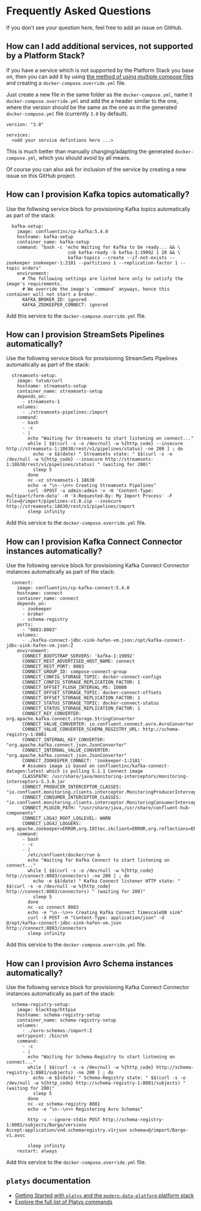 # Frequently Asked Questions

If you don’t see your question here, feel free to add an issue on GitHub. 

## How can I add additional services, not supported by a Platform Stack?

If you have a service which is not supported by the Platform Stack you base on, then you can add it by using [the method of using multiple compose files](https://docs.docker.com/compose/extends/#multiple-compose-files) and creating a `docker-compose.override.yml` file.

Just create a new file in the same folder as the `docker-compose.yml`, name it `docker-compose.override.yml` and add the a header similar to the one, where the version should be the same as the one as in the generated `docker-compose.yml` file (currently `3.0` by default).

```
version: "3.0"

services:
  <add your service defintions here ...>
```

This is much better than manually changing/adapting the generated `docker-compose.yml`, which you should avoid by all means. 

Of course you can also ask for inclusion of the service by creating a new issue on this GitHub project. 

## How can I provision Kafka topics automatically?

Use the follwoing service block for provisioning Kafka topics automatically as part of the stack: 

``` 
  kafka-setup:
    image: confluentinc/cp-kafka:5.4.0
    hostname: kafka-setup
    container_name: kafka-setup
    command: "bash -c 'echo Waiting for Kafka to be ready... && \
                       cub kafka-ready -b kafka-1:19092 1 20 && \
                       kafka-topics --create --if-not-exists --zookeeper zookeeper-1:2181 --partitions 1 --replication-factor 1 --topic orders"
    environment:
      # The following settings are listed here only to satisfy the image's requirements.
      # We override the image's `command` anyways, hence this container will not start a broker.
      KAFKA_BROKER_ID: ignored
      KAFKA_ZOOKEEPER_CONNECT: ignored
``` 

Add this service to the `docker-compose.override.yml` file. 
 
## How can I provision StreamSets Pipelines automatically?

Use the following service block for provisioning StreamSets Pipelines automatically as part of the stack: 

``` 
  streamsets-setup:
    image: tutum/curl
    hostname: streamsets-setup
    container_name: streamsets-setup
    depends_on:
      - streamsets-1
    volumes:
      - ./streamsets-pipelines:/import
    command:
      - bash 
      - -c 
      - |
        echo "Waiting for Streamsets to start listening on connect..."
        while [ $$(curl -s -o /dev/null -w %{http_code} --insecure http://streamsets-1:18630/rest/v1/pipelines/status) -ne 200 ] ; do 
          echo -e $$(date) " Streamsets state: " $$(curl -s -o /dev/null -w %{http_code} --insecure http://streamsets-1:18630/rest/v1/pipelines/status) " (waiting for 200)"
          sleep 5 
        done
        nc -vz streamsets-1 18630
        echo -e "\n--\n+> Creating Streamsets Pipelines"
        curl -XPOST -u admin:admin -v -H 'Content-Type: multipart/form-data' -H 'X-Requested-By: My Import Process' -F file=@/import/pipelines-v1.0.zip --insecure http://streamsets:18630/rest/v1/pipelines/import
        sleep infinity
``` 

Add this service to the `docker-compose.override.yml` file. 

## How can I provision Kafka Connect Connector instances automatically?

Use the following service block for provisioning Kafka Connect Connector instances automatically as part of the stack: 

``` 
  connect:
    image: confluentinc/cp-kafka-connect:5.4.0
    hostname: connect
    container_name: connect
    depends_on:
      - zookeeper
      - broker
      - schema-registry
    ports:
      - "8083:8083"
    volumes:
      - ./kafka-connect-jdbc-sink-hafen-vm.json:/opt/kafka-connect-jdbc-sink-hafen-vm.json:Z
    environment:
      CONNECT_BOOTSTRAP_SERVERS: 'kafka-1:19092'
      CONNECT_REST_ADVERTISED_HOST_NAME: connect
      CONNECT_REST_PORT: 8083
      CONNECT_GROUP_ID: compose-connect-group
      CONNECT_CONFIG_STORAGE_TOPIC: docker-connect-configs
      CONNECT_CONFIG_STORAGE_REPLICATION_FACTOR: 1
      CONNECT_OFFSET_FLUSH_INTERVAL_MS: 10000
      CONNECT_OFFSET_STORAGE_TOPIC: docker-connect-offsets
      CONNECT_OFFSET_STORAGE_REPLICATION_FACTOR: 1
      CONNECT_STATUS_STORAGE_TOPIC: docker-connect-status
      CONNECT_STATUS_STORAGE_REPLICATION_FACTOR: 1
      CONNECT_KEY_CONVERTER: org.apache.kafka.connect.storage.StringConverter
      CONNECT_VALUE_CONVERTER: io.confluent.connect.avro.AvroConverter
      CONNECT_VALUE_CONVERTER_SCHEMA_REGISTRY_URL: http://schema-registry-1:8081
      CONNECT_INTERNAL_KEY_CONVERTER: "org.apache.kafka.connect.json.JsonConverter"
      CONNECT_INTERNAL_VALUE_CONVERTER: "org.apache.kafka.connect.json.JsonConverter"
      CONNECT_ZOOKEEPER_CONNECT: 'zookeeper-1:2181'
      # Assumes image is based on confluentinc/kafka-connect-datagen:latest which is pulling 5.1.1 Connect image
      CLASSPATH: /usr/share/java/monitoring-interceptors/monitoring-interceptors-5.3.0.jar
      CONNECT_PRODUCER_INTERCEPTOR_CLASSES: "io.confluent.monitoring.clients.interceptor.MonitoringProducerInterceptor"
      CONNECT_CONSUMER_INTERCEPTOR_CLASSES: "io.confluent.monitoring.clients.interceptor.MonitoringConsumerInterceptor"
      CONNECT_PLUGIN_PATH: "/usr/share/java,/usr/share/confluent-hub-components"
      CONNECT_LOG4J_ROOT_LOGLEVEL: WARN
      CONNECT_LOG4J_LOGGERS: org.apache.zookeeper=ERROR,org.I0Itec.zkclient=ERROR,org.reflections=ERROR
    command:
      - bash 
      - -c 
      - |
        /etc/confluent/docker/run & 
        echo "Waiting for Kafka Connect to start listening on connect..."
        while [ $$(curl -s -o /dev/null -w %{http_code} http://connect:8083/connectors) -ne 200 ] ; do 
          echo -e $$(date) " Kafka Connect listener HTTP state: " $$(curl -s -o /dev/null -w %{http_code} http://connect:8083/connectors) " (waiting for 200)"
          sleep 5 
        done
        nc -vz connect 8083
        echo -e "\n--\n+> Creating Kafka Connect TimescaleDB sink"
        curl -X POST -H "Content-Type: application/json" -d @/opt/kafka-connect-jdbc-sink-hafen-vm.json http://connect:8083/connectors
        sleep infinity
```

Add this service to the `docker-compose.override.yml` file. 

## How can I provision Avro Schema instances automatically?

Use the following service block for provisioning Kafka Connect Connector instances automatically as part of the stack: 

```
  schema-registry-setup:
    image: blacktop/httpie
    hostname: schema-registry-setup
    container_name: schema-registry-setup
    volumes:
      - ./avro-schemas:/import:Z
    entrypoint: /bin/sh
    command:
      - -c 
      - |
        echo "Waiting for Schema-Registry to start listening on connect..."
        while [ $$(curl -s -o /dev/null -w %{http_code} http://schema-registry-1:8081/subjects) -ne 200 ] ; do 
          echo -e $$(date) " Schema-Registry state: " $$(curl -s -o /dev/null -w %{http_code} http://schema-registry-1:8081/subjects) " (waiting for 200)"
          sleep 5 
        done
        nc -vz schema-registry 8081
        echo -e "\n--\n+> Registering Avro Schemas"
        
        http -v --ignore-stdin POST http://schema-registry-1:8081/subjects/Barge/versions Accept:application/vnd.schemaregistry.v1+json schema=@/import/Barge-v1.avsc        

        sleep infinity
    restart: always
```

Add this service to the `docker-compose.override.yml` file. 

   
## `platys` documentation

* [Getting Started with `platys` and the `modern-data-platform` platform stack](../platform-stacks/modern-data-platform/documentation/getting-started.md)
* [Explore the full list of Platys commands](overview-platys-command.md)

